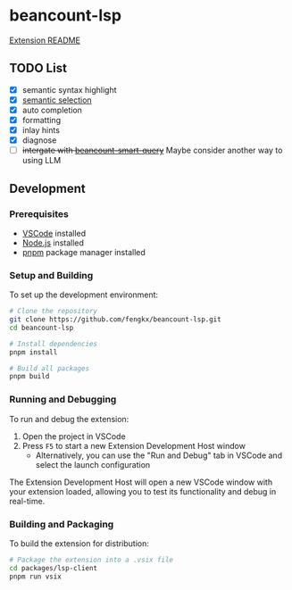 # beancount-lsp

[Extension README](./packages/lsp-client/README.md)

## TODO List

- [x] semantic syntax highlight
- [x] [semantic selection](https://github.com/microsoft/language-server-protocol/issues/613#issuecomment-445832563)
- [x] auto completion
- [x] formatting
- [x] inlay hints
- [x] diagnose
- [ ] ~~intergate with [beancount-smart-query](https://github.com/fengkx/beancount-smart-query)~~ Maybe consider another way to using LLM

## Development

### Prerequisites

- [VSCode](https://code.visualstudio.com/) installed
- [Node.js](https://nodejs.org/) installed
- [pnpm](https://pnpm.io/) package manager installed

### Setup and Building

To set up the development environment:

```bash
# Clone the repository
git clone https://github.com/fengkx/beancount-lsp.git
cd beancount-lsp

# Install dependencies
pnpm install

# Build all packages
pnpm build
```

### Running and Debugging

To run and debug the extension:

1. Open the project in VSCode
2. Press `F5` to start a new Extension Development Host window
   - Alternatively, you can use the "Run and Debug" tab in VSCode and select the launch configuration

The Extension Development Host will open a new VSCode window with your extension loaded, allowing you to test its functionality and debug in real-time.

### Building and Packaging

To build the extension for distribution:

```bash
# Package the extension into a .vsix file
cd packages/lsp-client
pnpm run vsix
```

